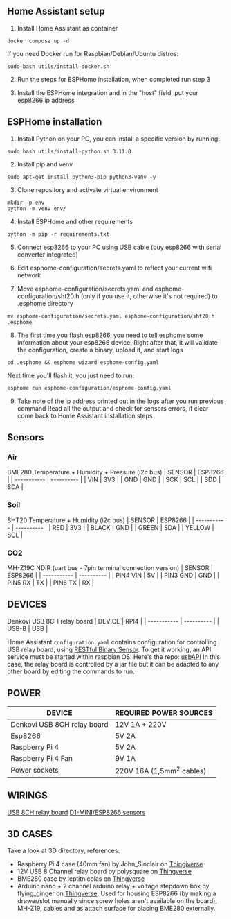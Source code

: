 ## Home Assistant setup

1. Install Home Assistant as container

```
docker compose up -d
```

If you need Docker run for Raspbian/Debian/Ubuntu distros:

```
sudo bash utils/install-docker.sh
```

2. Run the steps for ESPHome installation, when completed run step 3

3. Install the ESPHome integration and in the "host" field, put your esp8266 ip address


## ESPHome installation

1. Install Python on your PC, you can install a specific version by running:

```
sudo bash utils/install-python.sh 3.11.0
```

2. Install pip and venv

```
sudo apt-get install python3-pip python3-venv -y
```

3. Clone repository and activate virtual environment
```
mkdir -p env
python -m venv env/
```

4. Install ESPHome and other requirements

```
python -m pip -r requirements.txt
```

5. Connect esp8266 to your PC using USB cable (buy esp8266 with serial converter integrated)

6. Edit esphome-configuration/secrets.yaml to reflect your current wifi network

7. Move esphome-configuration/secrets.yaml and esphome-configuration/sht20.h (only if you use it, otherwise it's not required) to .esphome directory

```
mv esphome-configuration/secrets.yaml esphome-configuration/sht20.h .esphome
```

8. The first time you flash esp8266, you need to tell esphome some information about
your esp8266 device. Right after that, it will validate the configuration, create a binary, upload it, and start logs

```
cd .esphome && esphome wizard esphome-config.yaml
```

Next time you'll flash it, you just need to run:

```
esphome run esphome-configuration/esphome-config.yaml
```

9. Take note of the ip address printed out in the logs after you run previous command
Read all the output and check for sensors errors, if clear come back to Home Assistant installation steps


## Sensors

### Air

BME280 Temperature + Humidity + Pressure (i2c bus)
| SENSOR      | ESP8266 |
| ----------- | ---------- |
| VIN         | 3V3        |
| GND         | GND        |
| SCK         | SCL        |
| SDD         | SDA        |


### Soil

SHT20 Temperature + Humidity (i2c bus)
| SENSOR      | ESP8266 |
| ----------- | ---------- |
| RED         | 3V3        |
| BLACK       | GND        |
| GREEN       | SDA        |
| YELLOW      | SCL        |


### CO2

MH-Z19C NDIR (uart bus - 7pin terminal connection version)
| SENSOR      | ESP8266 |
| ----------- | ---------- |
| PIN4 VIN    | 5V        |
| PIN3 GND    | GND        |
| PIN5 RX     | TX        |
| PIN6 TX     | RX        |

## DEVICES

Denkovi USB 8CH relay board
| DEVICE     | RPI4 |
| ----------- | ---------- |
| USB-B       | USB           |

Home Assistant `configuration.yaml` contains configuration for controlling USB relay board, 
using [RESTful Binary Sensor](https://www.home-assistant.io/integrations/binary_sensor.rest).
To get it working, an API service must be started within raspbian OS.
Here's the repo: [usbAPI](https://github.com/escomputers/usbAPI)
In this case, the relay board is controlled by a jar file but it can be adapted to any other board by editing the commands to run.

## POWER

| DEVICE     | REQUIRED POWER SOURCES |
| ----------- | ---------- |
| Denkovi USB 8CH relay board       | 12V 1A + 220V|
| Esp8266                           | 5V 2A |
| Raspberry Pi 4                    | 5V 2A|
| Raspberry Pi 4 Fan                | 9V 1A|
| Power sockets                     | 220V 16A (1,5mm<sup>2</sup> cables)|

## WIRINGS
[USB 8CH relay board](https://github.com/escomputers/hassio-growbox/blob/325ab9b5c127c14f19560fe0ca1c8efceda2f83e/wirings/12V-USB-8CH-relay-board-wiring.pdf)
[D1-MINI/ESP8266 sensors](https://github.com/escomputers/hassio-growbox/blob/325ab9b5c127c14f19560fe0ca1c8efceda2f83e/wirings/d1mini-esp8266-sensors-wiring.pdf)

## 3D CASES

Take a look at 3D directory, references:
- Raspberry Pi 4 case (40mm fan) by John_Sinclair on [Thingiverse](https://www.thingiverse.com/thing:3723481)
- 12V USB 8 Channel relay board by polysquare on [Thingverse](https://www.thingiverse.com/thing:2306082)
- BME280 case by leptitnicolas on [Thingverse](https://www.thingiverse.com/thing:3809818)
- Arduino nano + 2 channel arduino relay + voltage stepdown box by flying_ginger on [Thingverse](https://www.thingiverse.com/thing:3162083). Used for housing ESP8266 (by making a drawer/slot manually since screw holes aren't available on the board), MH-Z19, cables and as attach surface for placing BME280 externally.